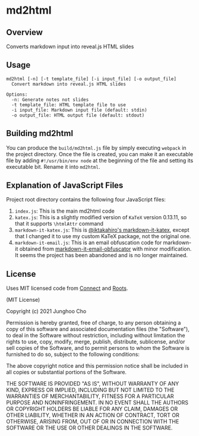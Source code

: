 # md2html

## Overview

Converts markdown input into reveal.js HTML slides

## Usage

```
md2html [-n] [-t template_file] [-i input_file] [-o output_file]
  Convert markdown into reveal.js HTML slides

Options:
  -n: Generate notes not slides
  -t template_file: HTML template file to use
  -i input_file: Markdown input file (default: stdin)
  -o output_file: HTML output file (default: stdout)
```

## Building md2html

You can produce the `build/md2html.js` file by simply executing `webpack` in the project directory. Once the file is created, you can make it an executable file by adding `#!/usr/bin/env node` at the beginning of the file and setting its executable bit. Rename it into `md2html`.

## Explanation of JavaScript Files

Project root directory contains the following four JavaScript files:

1.  `index.js`: This is the main md2html code
2.  `katex.js`: This is a slightly modified version of `KaTeX` version 0.13.11, so that it supports `\htmlAttr` command
3.  `markdown-it-katex.js`: This is [@iktakahiro's markdown-it-katex](https://github.com/iktakahiro/markdown-it-katex), except that I changed it to use my custom KaTeX package, not the original one.
4.  `markdown-it-email.js`: This is an email obfuscation code for markdown-it obtained from [markdown-it-email-obfuscator](https://github.com/ilyaigpetrov/markdown-it-email-obfuscator) with minor modification. It seems the project has been abandoned and is no longer maintained.

## License

Uses MIT licensed code from [Connect](https://github.com/senchalabs/connect/) and  [Roots](https://github.com/jenius/roots).

(MIT License)

Copyright (c) 2021 Junghoo Cho

Permission is hereby granted, free of charge, to any person obtaining a copy of this software and associated documentation files (the "Software"), to deal in the Software without restriction, including without limitation the rights to use, copy, modify, merge, publish, distribute, sublicense, and/or sell copies of the Software, and to permit persons to whom the Software is furnished to do so, subject to the following conditions:

The above copyright notice and this permission notice shall be included in all copies or substantial portions of the Software.

THE SOFTWARE IS PROVIDED "AS IS", WITHOUT WARRANTY OF ANY KIND, EXPRESS OR IMPLIED, INCLUDING BUT NOT LIMITED TO THE WARRANTIES OF MERCHANTABILITY, FITNESS FOR A PARTICULAR PURPOSE AND NONINFRINGEMENT. IN NO EVENT SHALL THE AUTHORS OR COPYRIGHT HOLDERS BE LIABLE FOR ANY CLAIM, DAMAGES OR OTHER LIABILITY, WHETHER IN AN ACTION OF CONTRACT, TORT OR OTHERWISE, ARISING FROM, OUT OF OR IN CONNECTION WITH THE SOFTWARE OR THE USE OR OTHER DEALINGS IN THE SOFTWARE.
